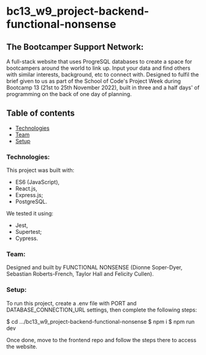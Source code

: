 # bc13_w9_project-backend-functional-nonsense

## The Bootcamper Support Network:

A full-stack website that uses ProgreSQL databases to create a space for bootcampers around the world to link up. Input your data and find others with similar interests, background, etc to connect with. Designed to fulfil the brief given to us as part of the School of Code's Project Week during Bootcamp 13 (21st to 25th November 2022), built in three and a half days' of programming on the back of one day of planning. 

## Table of contents
* [Technologies](#technologies)
* [Team](#team)
* [Setup](#setup)

### Technologies:

This project was built with:

* ES6 (JavaScript),
* React.js,
* Express.js;
* PostgreSQL.

We tested it using:

* Jest,
* Supertest;
* Cypress.

### Team:

Designed and built by FUNCTIONAL NONSENSE (Dionne Soper-Dyer, Sebastian Roberts-French, Taylor Hall and Felicity Cullen).

### Setup:

To run this project, create a .env file with PORT and DATABASE_CONNECTION_URL settings, then complete the following steps:

$ cd .../bc13_w9_project-backend-functional-nonsense
$ npm i
$ npm run dev

Once done, move to the frontend repo and follow the steps there to access the website.

